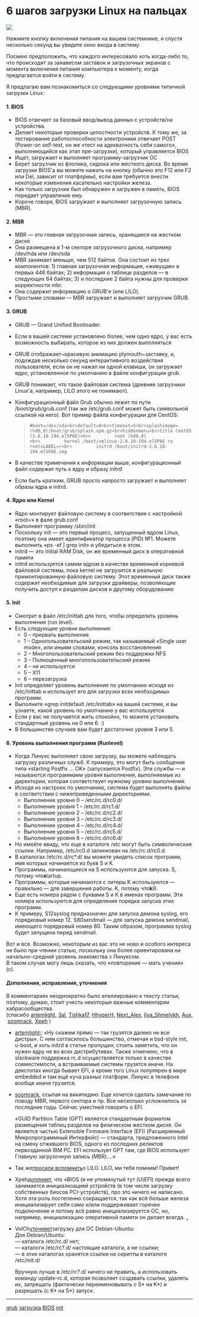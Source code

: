 # 6 шагов загрузки Linux на пальцах

![](/images/46adf270b3f267673c569ff3658a51ce.png)

Нажмите кнопку включения питания на вашем системнике, и спустя несколько секунд вы увидите окно входа в систему.  
  
Посмею предположить, что каждого интересовало хоть когда-либо то, что происходит за занавесом заставок и загрузочных экранов с момента включения питания компьютера к моменту, когда предлагается войти в систему.  
  
Я предлагаю вам познакомиться со следующими уровнями типичной загрузки Linux:  
  

#### 1\. BIOS

  

*   BIOS отвечает за базовый ввод/вывод данных с устройств/на устройства.
*   Делает некоторые проверки целостности устройств. К тому же, за тестирование работоспособности электроники отвечает POST (Power-on self-test, он же «тест на адекватность себя самого», выполняющийся как этап пре-загрузки), который управляется BIOS
*   Ищет, загружает и выполняет программу-загрузчик ОС
*   Берет загрузчик из флопика, сидюка или жесткого диска. Во время загрузки BIOS'а вы можете нажать на кнопку (обычно это F12 или F2 или Del, зависит от платформы), если вам требуется внести некоторые изменения касательно настройки железа.
*   Как только загрузчик был обнаружен и загружен в память, BIOS передает управление ему.
*   Короче говоря, BIOS загружает и выполняет загрузочную запись (MBR).

  

#### 2\. MBR

  

*   MBR — это главная загрузочная запись, хранящаяся на жестком диске
*   Она размещена в 1-м секторе загрузочного диска, например /dev/hda или /dev/sda
*   MBR занимает меньше, чем 512 байтов. Она состоит из трех компонентов: 1) главная загрузочная информация, «живущая» в первых 446 байтах; 2) информация о таблице разделов — в следующих 64 байтах; 3) и последние 2 байта нужны для проверки корректности mbr.
*   Она содержит информацию о GRUB'е (или LILO).
*   Простыми словами — MBR загружает и выполняет загрузчик GRUB.

  

#### 3\. GRUB

  

*   GRUB — Grand Unified Bootloader.
*   Если в вашей системе установлено более, чем одно ядро, у вас есть возможность выбирать, которое из них должен выполняться
*   GRUB отображает~красивую анимацию plymouth~заставку, и, подождав несколько секунд интерактивного воздействия пользователя, если он не нажал ни одной клавиши, он загружает ядро, установленное по умолчанию в файле конфигурации grub.
*   GRUB понимает, что такое файловая система (древние загрузчики Linux'а, например, LILO этого не понимают).
*   Конфигурационный файл Grub обычно лежит по пути /boot/grub/grub.conf (так же /etc/grub.conf может быть символьной ссылкой на него). Вот пример файла конфигурации для CentOS:  
    
    > `#boot=/dev/sda<br>default=0<br>timeout=5<br>splashimage=(hd0,0)/boot/grub/splash.xpm.gz<br>hiddenmenu<br>title CentOS (2.6.18-194.el5PAE)<br>         root (hd0,0)<br>         kernel /boot/vmlinuz-2.6.18-194.el5PAE ro root=LABEL=/<br>         initrd /boot/initrd-2.6.18-194.el5PAE.img`
    
*   В качестве примечания к информации выше, конфигурационный файл содержит путь к ядру и образу initrd
*   Если быть кратким, GRUB просто напросто загружает и выполняет образы ядра и initrd.

  

#### 4\. Ядро или Kernel

  

*   Ядро монтирует файловую систему в соответствии с настройкой «root=» в фале grub.conf
*   Выполняет программу /sbin/init
*   Поскольку init — это первый процесс, запущенный ядром Linux, поэтому она имеет идентификатор процесса (PID) №1. Можете выполнить «ps -ef | grep init» и убедиться в этом.
*   initrd — это Initial RAM Disk, он же временный диск в оперативной памяти
*   initrd используется самим ядром в качестве временной корневой файловой системы, пока kernel не загрузится в реальную примонтированную файловую систему. Этот временный диск также содержит необходимые для загрузки драйверы, позволяющие получить доступ к разделам дисков и другому оборудованию

  

#### 5\. Init

  

*   Смотрит в файл /etc/inittab для того, чтобы определить уровень выполнения (run level).
*   Есть следующие уровни выполнения:  
    *   0 – прервать выполнение
    *   1 – Однопользовательский режим, так называемый «Single user mode», или иными словами, консоль восстановления
    *   2 – Многопользовательский режим без поддержки NFS
    *   3 – Полноценный многопользовательский режим
    *   4 – не используется
    *   5 – X11
    *   6 – перезагрузка
*   Init определяет уровень выполнения по умолчанию исходя из /etc/inittab и использует его для загрузки всех необходимых программ.
*   Выполните «grep initdefault /etc/inittab» на вашей системе, и вы узнаете, какой уровень по умолчанию у вас используется
*   Если у вас не получается жить спокойно, то можете установить стандартный уровень на 0 или 6. :)
*   В большинстве случаев вам будет достаточно уровня 3 или 5.

  

#### 6\. Уровень выполнения программ (Runlevel)

  

*   Когда Линукс выполняет свою загрузку, вы можете наблюдать загрузку различных служб. К примеру, это могут быть сообщения типа «starting Postfix … OK» (запускается Postfix). Эти службы — и называются программами уровня выполнения, выполняемые из директории, которая соответствует нужному уровню выполнения.
*   Исходя из настроек по умолчанию, система будет выполнять файлы в соответствии с нижеприведенными директориями.  
    *   Выполнение уровня 0 – /etc/rc.d/rc0.d/
    *   Выполнение уровня 1 – /etc/rc.d/rc1.d/
    *   Выполнение уровня 2 – /etc/rc.d/rc2.d/
    *   Выполнение уровня 3 – /etc/rc.d/rc3.d/
    *   Выполнение уровня 4 – /etc/rc.d/rc4.d/
    *   Выполнение уровня 5 – /etc/rc.d/rc5.d/
    *   Выполнение уровня 6 – /etc/rc.d/rc6.d/
*   Но имейте ввиду, что еще в каталоге /etc могут быть символические ссылки. Например, /etc/rc0.d залинкован на /etc/rc.d/rc0.d.
*   В каталогах /etc/rc.d/rc\*.d/ вы можете увидеть список программ, имя которых начинается из букв S и K.
*   Программы, начинающиеся на S используются для запуска. S, потому что**s**tartup.
*   Программы, которые начинаются с литеры K используются — правильно — для завершения работы. K, потому что**k**ill.
*   Еще есть номера рядом с буквами S и K в именах программ. Эти номера используются для определения порядка запуска этих программ.
*   К примеру, S12syslog предназначен для запуска демона syslog, его порядковый номер 12. S80sendmail — для запуска демона sendmail, имеющего порядковый номер 80. Таким образом, программа syslog будет запущена перед sendmail.

  
  
Вот и все. Возможно, некоторым из вас это не ново и особого интереса не было при чтении статью, поскольку она более ориентирована на начально-средний уровень знакомства з Линуксом.   
В таком случае могу лишь сказать, что «повторение — мать учения» (с).  
  

#### Дополнения, исправления, уточнения

  
В комментариях неоднократно было апеллировано к тексту статьи, поэтому, думаю, стоит учесть некоторые важные комментарии хабрасообщества. (спасибо [artemlight](http://artemlight.habrahabr.ru/), [3al](http://3al.habrahabr.ru/), [Tishka17](http://tishka17.habrahabr.ru/), [HhyperH](http://hhyperr.habrahabr.ru/), [Next\_Alex](http://next_alex.habrahabr.ru/), [Ilya\_Shmelykh](http://ilya_smelykh.habrahabr.ru/), [Aux](http://aux.habrahabr.ru/), [soomrack](http://soomrack.habrahabr.ru/), [Xpeh](http://xpeh.habrahabr.ru/) )  

*   [artemlight:](http://habrahabr.ru/blogs/linux/113350/#comment_3640280): «Ну скажем прямо — так грузятся далеко не все дистры». С ним согласилось большинство, отмечая и bsd-style init, u-boot, и хоть initrd в статье пропущен, стоить заметить, что он нужен ядру не во всех дистрибутивах. Также отмечено, что в slackware поддержка rc.d осуществляется только в качестве совместимости, а встраиваемые системы грузятся иначе. На декстопах иногда бывает EFI, а кроме того Linux популярен в мире embedded и там ещё куча разных платформ. Линукс в телефоне вообще иначе грузится.
*   [soomrack](http://habrahabr.ru/blogs/linux/113350/#comment_3640776), ссылая на википедию: Еще хочется сделать замечание по поводу MBR, первого сектора и пр. Все несколько усложнилось за последние годы. Сейчас уместней говорить о EFI.  
      
    «GUID Partition Table (GPT) является стандартным форматом размещения таблиц разделов на физическом жестком диске. Он является частью Extensible Firmware Interface (EFI) (Расширяемый Микропрограммный Интерфейс) — стандарта, предложенного Intel на смену отжившего BIOS, одного из последних реликтов первозданной IBM PC. EFI использует GPT там, где BIOS использует Главную загрузочную запись (MBR)....»
*   Так же[просили вспомнить](http://habrahabr.ru/blogs/linux/113350/#comment_3640356)о LILO. LILO, ми тебя помним! Привет!
*   Xpeh[доплняет](http://habrahabr.ru/blogs/linux/113350/#comment_3640405), что «BIOS (и не упомянутый тут (U)EFI) прежде всего занимается инициализацией устройств (в том числе загрузку собственных биосов PCI-устройств), про это ничего не написано. Хотя эта роль постепенно сокращается, так как всё больше железа инициализирует себя само и/или поддерживает горячее подключение и потому всё равно инициализируется ОС, но, например, инициализацию оперативной памяти он делает всегда. „
*   VolCh[уточняет](http://habrahabr.ru/blogs/linux/113350/#comment_3640644)загрузку для ОС Debian-Ubuntu:  
    Для Debian/Ubuntu:  
    — каталога /etc/rc.d/ нет;  
    — каталоги /etc/rc?.d/ настоящие каталоги, а не ссылки;  
    — в этих каталогах хранятся ссылки на скрипты в каталоге /etc/init.d/  
      
    Вручную лучше в /etc/rc?.d/ ничего не править, а использовать команду update-rc.d, которая позволяет создавать ссылки, удалять их, запрещать (фактически переименовывать c S\* на K\*) и разрешать (c K\* на S\*) запуск.

**********
[grub](/tags/grub.md)
[загрузка](/tags/%D0%B7%D0%B0%D0%B3%D1%80%D1%83%D0%B7%D0%BA%D0%B0.md)
[BIOS](/tags/BIOS.md)
[init](/tags/init.md)
